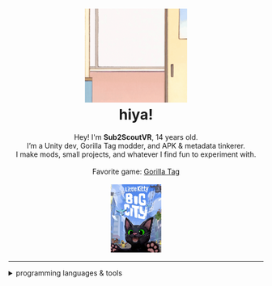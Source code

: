 <h1 align="center">
  <img src="https://github.com/iiDk-the-actual/iiDk-the-actual/blob/main/byebye.gif?raw=true" width="40%">
  <br>hiya!
</h1>

<p align="center">
Hey! I'm <b>Sub2ScoutVR</b>, 14 years old. <br>
I’m a Unity dev, Gorilla Tag modder, and APK & metadata tinkerer.<br>
I make mods, small projects, and whatever I find fun to experiment with.<br><br>
Favorite game: <a href="https://store.steampowered.com/app/1533390/Gorilla_Tag/">Gorilla Tag <br><br><img src="https://github.com/iiDk-the-actual/iiDk-the-actual/blob/main/lkbc.jpg?raw=true" width="20%"></a></p>

---

<details>
  <summary>programming languages & tools</summary>
  <p align="center">  
    <a href="https://www.w3schools.com/cs/" target="_blank" rel="noreferrer">  
      <img src="https://raw.githubusercontent.com/devicons/devicon/master/icons/csharp/csharp-original.svg" alt="csharp" width="40" height="40"/>  
    </a>  
    <a href="https://www.w3schools.com/python/" target="_blank" rel="noreferrer">  
      <img src="https://raw.githubusercontent.com/devicons/devicon/master/icons/python/python-original.svg" alt="python" width="40" height="40"/>  
    </a>
    <a href="https://developer.android.com/studio" target="_blank" rel="noreferrer">  
      <img src="https://raw.githubusercontent.com/devicons/devicon/master/icons/android/android-original.svg" alt="android" width="40" height="40"/>  
    </a>
    <a href="https://unity.com/" target="_blank" rel="noreferrer">  
      <img src="https://raw.githubusercontent.com/devicons/devicon/master/icons/unity/unity-original.svg" alt="unity" width="40" height="40"/>  
    </a>
  </p>
